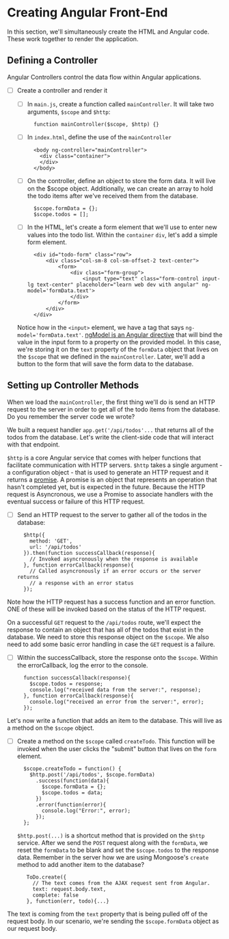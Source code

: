 # Creating Angular Front-End

In this section, we'll simultaneously create the HTML and Angular code. These work together to render the application.

## Defining a Controller

Angular Controllers control the data flow within Angular applications. 

- [ ] Create a controller and render it

  - [ ] In `main.js`, create a function called `mainController`. It will take two arguments, `$scope` and `$http`:
    
          function mainController($scope, $http) {}

  - [ ] In `index.html`, define the use of the `mainController`

          <body ng-controller="mainController">
            <div class="container">
            </div>
          </body>

  - [ ] On the controller, define an object to store the form data. It will live on the $scope object. Additionally, we can create an array to hold the todo items after we've received them from the database.

          $scope.formData = {};
          $scope.todos = [];

  - [ ] In the HTML, let's create a form element that we'll use to enter new values into the todo list. Within the `container` `div`, let's add a simple form element.
          
          <div id="todo-form" class="row">
              <div class="col-sm-8 col-sm-offset-2 text-center">
                  <form> 
                      <div class="form-group">
                          <input type="text" class="form-control input-lg text-center" placeholder="learn web dev with angular" ng-model='formData.text'>
                      </div>
                  </form>
              </div>
          </div>

  Notice how in the `<input>` element, we have a tag that says `ng-model='formData.text'`. [ngModel is an Angular directive](https://docs.angularjs.org/api/ng/directive/ngModel) that will bind the value in the input form to a property on the provided model. In this case, we're storing it on the `text` property of the `formData` object that lives on the `$scope` that we defined in the `mainController`. Later, we'll add a button to the form that will save the form data to the database.

## Setting up Controller Methods

When we load the `mainController`, the first thing we'll do is send an HTTP request to the server in order to get all of the todo items from the database. Do you remember the server code we wrote? 

We built a request handler `app.get('/api/todos'...` that returns all of the todos from the database. Let's write the client-side code that will interact with that endpoint.

`$http` is a core Angular service that comes with helper functions that facilitate communication with HTTP servers. `$http` takes a single argument - a configuration object - that is used to generate an HTTP request and it returns a [promise](https://developer.mozilla.org/en-US/docs/Web/JavaScript/Reference/Global_Objects/Promise). A promise is an object that represents an operation that hasn't completed yet, but is expected in the future. Because the HTTP request is Asyncronous, we use a Promise to associate handlers with the eventual success or failure of this HTTP request.

- [ ] Send an HTTP request to the server to gather all of the todos in the database:

        $http({
          method: 'GET',
          url: '/api/todos'
        }).then(function successCallback(response){
          // Invoked asyncronously when the response is available
        }, function errorCallback(response){
          // Called asyncronously if an error occurs or the server returns
          // a response with an error status
        });

Note how the HTTP request has a success function and an error function. ONE of these will be invoked based on the status of the HTTP request.

On a successful `GET` request to the `/api/todos` route, we'll expect the response to contain an object that has all of the todos that exist in the database. We need to store this response object on the `$scope`. We also need to add some basic error handling in case the `GET` request is a failure.

- [ ] Within the successCallback, store the response onto the `$scope`. Within the errorCallback, log the error to the console.
    
        function successCallback(response){
          $scope.todos = response;
          console.log("received data from the server:", response);
        }, function errorCallback(response){
          console.log("received an error from the server:", error);
        });

Let's now write a function that adds an item to the database. This will live as a method on the `$scope` object.

- [ ] Create a method on the `$scope` called `createTodo`. This function will be invoked when the user clicks the "submit" button that lives on the `form` element.

        $scope.createTodo = function() {
          $http.post('/api/todos', $scope.formData)
            .success(function(data){
              $scope.formData = {};
              $scope.todos = data;
            })
            .error(function(error){
              console.log("Error:", error);
            });
        };

  `$http.post(...)` is a shortcut method that is provided on the `$http` service. After we send the `POST` request along with the `formData`, we reset the `formData` to be blank and set the `$scope.todos` to the response data. Remember in the server how we are using Mongoose's `create` method to add another item to the database?

         ToDo.create({
           // The text comes from the AJAX request sent from Angular.
           text: request.body.text,
           complete: false
         }, function(err, todo){...}

The text is coming from the `text` property that is being pulled off of the request body. In our scenario, we're sending the `$scope.formData` object as our request body.


